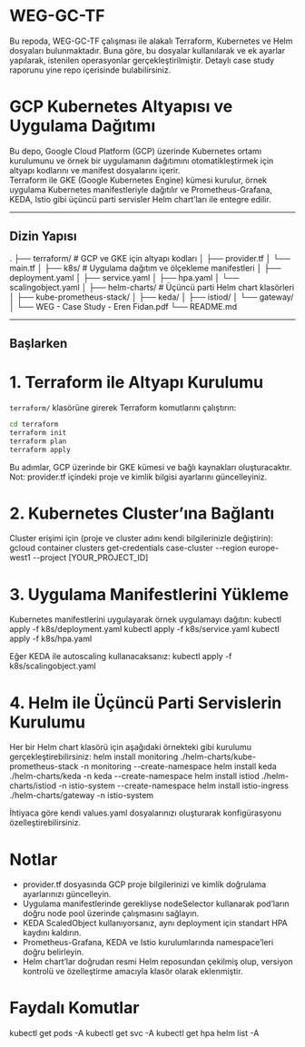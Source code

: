 # WEG-GC-TF
Bu repoda, WEG-GC-TF çalışması ile alakalı Terraform, Kubernetes ve Helm dosyaları bulunmaktadır.
Buna göre, bu dosyalar kullanılarak ve ek ayarlar yapılarak, istenilen operasyonlar gerçekleştirilmiştir.
Detaylı case study raporunu yine repo içerisinde bulabilirsiniz.

# GCP Kubernetes Altyapısı ve Uygulama Dağıtımı

Bu depo, Google Cloud Platform (GCP) üzerinde Kubernetes ortamı kurulumunu ve örnek bir uygulamanın dağıtımını otomatikleştirmek için altyapı kodlarını ve manifest dosyalarını içerir.  
Terraform ile GKE (Google Kubernetes Engine) kümesi kurulur, örnek uygulama Kubernetes manifestleriyle dağıtılır ve Prometheus-Grafana, KEDA, Istio gibi üçüncü parti servisler Helm chart’ları ile entegre edilir.

---

## Dizin Yapısı
.
├── terraform/ # GCP ve GKE için altyapı kodları
│ ├── provider.tf
│ └── main.tf
│
├── k8s/ # Uygulama dağıtım ve ölçekleme manifestleri
│ ├── deployment.yaml
│ ├── service.yaml
│ ├── hpa.yaml
│ └── scalingobject.yaml
│
├── helm-charts/ # Üçüncü parti Helm chart klasörleri
│ ├── kube-prometheus-stack/
│ ├── keda/
│ ├── istiod/
│ └── gateway/
│
└── WEG - Case Study - Eren Fidan.pdf
└── README.md

---

## Başlarken

# 1. Terraform ile Altyapı Kurulumu

`terraform/` klasörüne girerek Terraform komutlarını çalıştırın:

```bash
cd terraform
terraform init
terraform plan
terraform apply
```
Bu adımlar, GCP üzerinde bir GKE kümesi ve bağlı kaynakları oluşturacaktır.
Not: provider.tf içindeki proje ve kimlik bilgisi ayarlarını güncelleyiniz.

# 2. Kubernetes Cluster’ına Bağlantı
Cluster erişimi için (proje ve cluster adını kendi bilgilerinizle değiştirin):
gcloud container clusters get-credentials case-cluster --region europe-west1 --project [YOUR_PROJECT_ID]

# 3. Uygulama Manifestlerini Yükleme
Kubernetes manifestlerini uygulayarak örnek uygulamayı dağıtın:
kubectl apply -f k8s/deployment.yaml
kubectl apply -f k8s/service.yaml
kubectl apply -f k8s/hpa.yaml

Eğer KEDA ile autoscaling kullanacaksanız:
kubectl apply -f k8s/scalingobject.yaml

# 4. Helm ile Üçüncü Parti Servislerin Kurulumu
Her bir Helm chart klasörü için aşağıdaki örnekteki gibi kurulumu gerçekleştirebilirsiniz:
helm install monitoring ./helm-charts/kube-prometheus-stack -n monitoring --create-namespace
helm install keda ./helm-charts/keda -n keda --create-namespace
helm install istiod ./helm-charts/istiod -n istio-system --create-namespace
helm install istio-ingress ./helm-charts/gateway -n istio-system

İhtiyaca göre kendi values.yaml dosyalarınızı oluşturarak konfigürasyonu özelleştirebilirsiniz.

# Notlar
- provider.tf dosyasında GCP proje bilgilerinizi ve kimlik doğrulama ayarlarınızı güncelleyin.
- Uygulama manifestlerinde gerekliyse nodeSelector kullanarak pod’ların doğru node pool üzerinde çalışmasını sağlayın.
- KEDA ScaledObject kullanıyorsanız, aynı deployment için standart HPA kaydını kaldırın.
- Prometheus-Grafana, KEDA ve Istio kurulumlarında namespace’leri doğru belirleyin.
- Helm chart’lar doğrudan resmi Helm reposundan çekilmiş olup, versiyon kontrolü ve özelleştirme amacıyla klasör olarak eklenmiştir.

# Faydalı Komutlar
kubectl get pods -A
kubectl get svc -A
kubectl get hpa
helm list -A
